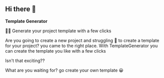 ## Hi there 👋


**Template Generator**

🙋‍♀️ Generate your project template with a few clicks
<!--🌈 Contribution guidelines - how can the community get involved?
👩‍💻 Useful resources - where can the community find your docs? Is there anything else the community should know?
🍿 Fun facts - what does your team eat for breakfast?
🧙 Remember, you can do mighty things with the power of [Markdown](https://docs.github.com/github/writing-on-github/getting-started-with-writing-and-formatting-on-github/basic-writing-and-formatting-syntax)
-->
Are you going to create a new project and struggling :face_with_head_bandage: to create a template for your project? you came to the right place.
With TemplateGenerator you can create the template you like with a few clicks

Isn't that exciting??

What are you waiting for? go create your own template :grinning:
